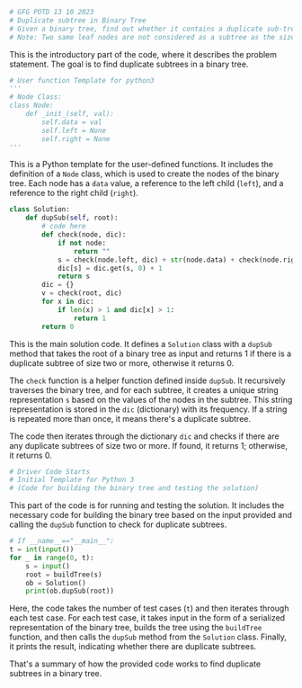 ```python
# GFG POTD 13 10 2023
# Duplicate subtree in Binary Tree
# Given a binary tree, find out whether it contains a duplicate sub-tree of size two or more, or not.
# Note: Two same leaf nodes are not considered as a subtree as the size of a leaf node is one.
```

This is the introductory part of the code, where it describes the problem statement. The goal is to find duplicate subtrees in a binary tree.

```python
# User function Template for python3
'''
# Node Class:
class Node:
    def _init_(self, val):
        self.data = val
        self.left = None
        self.right = None
'''
```

This is a Python template for the user-defined functions. It includes the definition of a `Node` class, which is used to create the nodes of the binary tree. Each node has a `data` value, a reference to the left child (`left`), and a reference to the right child (`right`).

```python
class Solution:
    def dupSub(self, root):
        # code here
        def check(node, dic):
            if not node:
                return ""
            s = check(node.left, dic) + str(node.data) + check(node.right, dic)
            dic[s] = dic.get(s, 0) + 1
            return s
        dic = {}
        v = check(root, dic)
        for x in dic:
            if len(x) > 1 and dic[x] > 1:
                return 1
        return 0
```

This is the main solution code. It defines a `Solution` class with a `dupSub` method that takes the root of a binary tree as input and returns 1 if there is a duplicate subtree of size two or more, otherwise it returns 0.

The `check` function is a helper function defined inside `dupSub`. It recursively traverses the binary tree, and for each subtree, it creates a unique string representation `s` based on the values of the nodes in the subtree. This string representation is stored in the `dic` (dictionary) with its frequency. If a string is repeated more than once, it means there's a duplicate subtree.

The code then iterates through the dictionary `dic` and checks if there are any duplicate subtrees of size two or more. If found, it returns 1; otherwise, it returns 0.

```python
# Driver Code Starts
# Initial Template for Python 3
# (Code for building the binary tree and testing the solution)
```

This part of the code is for running and testing the solution. It includes the necessary code for building the binary tree based on the input provided and calling the `dupSub` function to check for duplicate subtrees.

```python
# If __name__=="__main__":
t = int(input())
for _ in range(0, t):
    s = input()
    root = buildTree(s)
    ob = Solution()
    print(ob.dupSub(root))
```

Here, the code takes the number of test cases (`t`) and then iterates through each test case. For each test case, it takes input in the form of a serialized representation of the binary tree, builds the tree using the `buildTree` function, and then calls the `dupSub` method from the `Solution` class. Finally, it prints the result, indicating whether there are duplicate subtrees.

That's a summary of how the provided code works to find duplicate subtrees in a binary tree.
